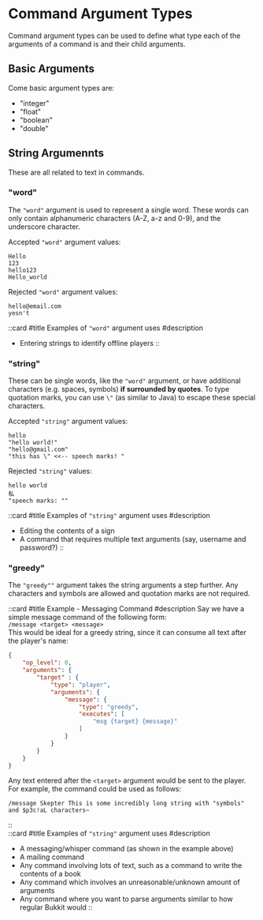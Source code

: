 # Command Argument Types

Command argument types can be used to define what type each of the arguments of a command is and their child arguments.

## Basic Arguments

Come basic argument types are:
- "integer"
- "float"
- "boolean"
- "double"


## String Argumennts

These are all related to text in commands.

### "word"
The ``"word"`` argument is used to represent a single word. These words can only contain alphanumeric characters (A-Z, a-z and 0-9), and the underscore character.

Accepted ``"word"`` argument values:
```
Hello
123
hello123
Hello_world
```

Rejected ``"word"`` argument values:
```
hello@email.com
yesn't
```
::card
#title
Examples of ``"word"`` argument uses
#description
- Entering strings to identify offline players
::

### "string"
These can be single words, like the ``"word"`` argument, or have additional characters (e.g. spaces, symbols) **if surrounded by quotes**. To type quotation marks, you can use ``\"`` (as similar to Java) to escape these special characters.

Accepted ``"string"`` argument values:
```
hello
"hello world!"
"hello@gmail.com"
"this has \" <<-- speech marks! "
```

Rejected ``"string"`` values:
```
hello world
私
"speech marks: ""
```
::card
#title
Examples of ``"string"`` argument uses
#description
- Editing the contents of a sign
- A command that requires multiple text arguments (say, username and password?)
::

### "greedy"
The ``"greedy""`` argument takes the string arguments a step further. Any characters and symbols are allowed and quotation marks are not required.

::card
#title
Example - Messaging Command
#description
Say we have a simple message command of the following form:
<br>
```/message <target> <message>```
<br>
This would be ideal for a greedy string, since it can consume all text after the player's name:
```json
{
    "op_level": 0,
    "arguments": {
        "target" : {
            "type": "player",
            "arguments": {
                "message": {
                    "type": "greedy",
                    "executes": [
                        "msg {target} {message}"
                    ]
                }
            }
        }
    }
}
```

Any text entered after the ``<target>`` argument would be sent to the player. For example, the command could be used as follows:
```
/message Skepter This is some incredibly long string with "symbols" and $p3c!aL characters~
```
::
<br>
::card
#title
Examples of ``"string"`` argument uses
#description
- A messaging/whisper command (as shown in the example above)
- A mailing command
- Any command involving lots of text, such as a command to write the contents of a book
- Any command which involves an unreasonable/unknown amount of arguments
- Any command where you want to parse arguments similar to how regular Bukkit would
::